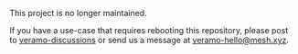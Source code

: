 This project is no longer maintained.

If you have a use-case that requires rebooting this repository, 
please post to [veramo-discussions](https://github.com/uport-project/veramo/discussions/)
or send us a message at veramo-hello@mesh.xyz.
